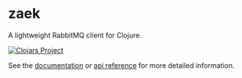 # zaek #

A lightweight RabbitMQ client for Clojure.

[![Clojars Project](http://clojars.org/funcool/zaek/latest-version.svg)](http://clojars.org/funcool/zaek)

See the [documentation](http://funcool.github.io/zaek/latest/) or
[api reference](http://funcool.github.io/zaek/latest/api/) for more detailed
information.
